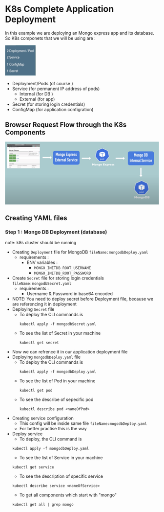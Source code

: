 # K8s Complete Application Deployment
In this example we are deploying an Mongo express app and its database. So K8s componets that we will be using are :

<img src="readmeImages/k8sComponentsUsed.png" data-canonical-src="" width="100" height="100" />

- Deployment/Pods (of course )
- Service (for permanent IP address of pods)
    - Internal (for DB )
    - External (for app)
- Secret (for storing login credentials)
- ConfigMap (for application configration)
## Browser Request Flow through the K8s Components
<img src="readmeImages/workflow.png" width="600" />

## Creating YAML files
### Step 1 : Mongo DB Deployment (database)
note: k8s cluster should be running
- Creating `Deployment` file for MongoDB `fileName:mongodbDeploy.yaml`
    - requirements :
        - ENV variables :
            - `MONGO_INITDB_ROOT_USERNAME`
            - `MONGO_INITDB_ROOT_PASSWORD` 
- Create `Secret` file for storing login credentials `fileName:mongodbSecret.yaml`
    - requirements :
        - Username & Password in base64 encoded
- NOTE: You need to deploy secret before Deployment file, because we are referencing it in deployment
- Deploying `Secret` file
    - To deploy the CLI commands is
        ```
        kubectl apply -f mongodbSecret.yaml
        ```
    - To see the list of Secret in your machine
        ```
        kubectl get secret
        ```
- Now we can refrence it in our application deployment file    
- Deploying `mongodbDeploy.yaml` file
    - To deploy the CLI commands is
        ```
        kubectl apply -f mongodbDeploy.yaml
        ```
    - To see the list of Pod in your machine
        ```
        kubectl get pod
        ```
    - To see the describe of sepecific pod
        ```
        kubectl describe pod <nameOfPod>
        ```
- Creating service configuration
    - This config will be inside same file `fileName:mogodbDeploy.yaml`
    - For better practise this is the way
- Deploy service 
    - To deploy, the CLI command is 
    ```
    kubectl apply -f mongodbDeploy.yaml
    ```    
    - To see the list of Service in your machine
    ```
    kubectl get service
    ```
    - To see the description of specific service
    ```
    kubectl describe service <nameOfService>
    ```
    - To get all components which start with "mongo"
    ```
    kubectl get all | grep mongo
    ```